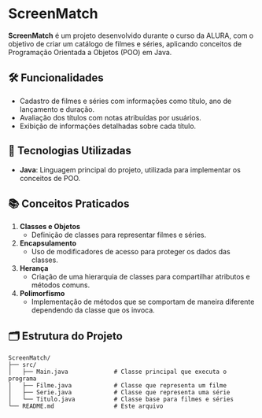 # ScreenMatch

**ScreenMatch** é um projeto desenvolvido durante o curso da ALURA, com o objetivo de criar um catálogo de filmes e séries, aplicando conceitos de Programação Orientada a Objetos (POO) em Java.

## 🛠️ Funcionalidades

- Cadastro de filmes e séries com informações como título, ano de lançamento e duração.
- Avaliação dos títulos com notas atribuídas por usuários.
- Exibição de informações detalhadas sobre cada título.

## 🚀 Tecnologias Utilizadas

- **Java**: Linguagem principal do projeto, utilizada para implementar os conceitos de POO.

## 📚 Conceitos Praticados

1. **Classes e Objetos**
   - Definição de classes para representar filmes e séries.
2. **Encapsulamento**
   - Uso de modificadores de acesso para proteger os dados das classes.
3. **Herança**
   - Criação de uma hierarquia de classes para compartilhar atributos e métodos comuns.
4. **Polimorfismo**
   - Implementação de métodos que se comportam de maneira diferente dependendo da classe que os invoca.

## 🗂️ Estrutura do Projeto

```plaintext
ScreenMatch/
├── src/
│   ├── Main.java             # Classe principal que executa o programa
│   ├── Filme.java            # Classe que representa um filme
│   ├── Serie.java            # Classe que representa uma série
│   └── Titulo.java           # Classe base para filmes e séries
└── README.md                 # Este arquivo
